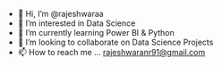- 👋 Hi, I’m @rajeshwaraa
- 👀 I’m interested in Data Science
- 🌱 I’m currently learning Power BI & Python
- 💞️ I’m looking to collaborate on Data Science Projects
- 📫 How to reach me ... rajeshwaranr91@gmail.com

<!---
rajeshwaraa/rajeshwaraa is a ✨ special ✨ repository because its `README.md` (this file) appears on your GitHub profile.
You can click the Preview link to take a look at your changes.
--->
